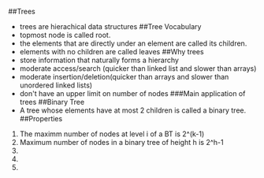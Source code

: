 ##Trees
- trees are hierachical data structures
##Tree Vocabulary
- topmost node is called root.
- the elements that are directly under an element are called its children.
- elements with no children are called leaves
##Why trees
- store information that naturally forms a hierarchy
- moderate access/search (quicker than linked list and slower than arrays)
- moderate insertion/deletion(quicker than arrays and slower than unordered linked lists)
- don't have an upper limit on number of nodes
###Main application of trees
##Binary Tree
- A tree whose elements have at most 2 children is called a binary tree.
##Properties
1. The maximm number of nodes at level i of a BT is 2^(k-1)
2. Maximum number of nodes in a binary tree of height h is 2^h-1
3.
4.
5.
